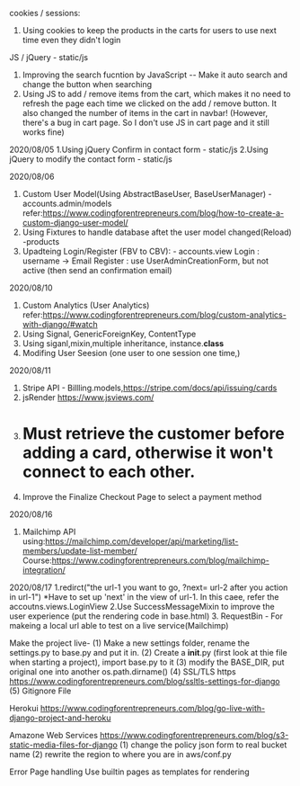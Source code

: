 

cookies / sessions:
1. Using cookies to keep the products in the carts for users to use next time even they didn't login


JS / jQuery - static/js
1. Improving the search fucntion by JavaScript -- Make it auto search and change the button when searching
2. Using JS to add / remove items from the cart, which makes it no need to refresh the page each time we clicked on the add / remove button.
It also changed the number of items in the cart in navbar!
(However, there's a bug in cart page. So I don't use JS in cart page and it still works fine)


2020/08/05
1.Using jQuery Confirm in contact form - static/js
2.Using jQuery to modify the contact form - static/js

2020/08/06
1. Custom User Model(Using AbstractBaseUser, BaseUserManager) - accounts.admin/models
refer:https://www.codingforentrepreneurs.com/blog/how-to-create-a-custom-django-user-model/
2. Using Fixtures to handle database aftet the user model changed(Reload) -products
3. Upadteing Login/Register (FBV to CBV): - accounts.view
    Login : username → Email
    Register : use UserAdminCreationForm, but not active (then send an confirmation email)

2020/08/10
1. Custom Analytics (User Analytics)
refer:https://www.codingforentrepreneurs.com/blog/custom-analytics-with-django/#watch
2. Using Signal, GenericForeignKey, ContentType
3. Using siganl,mixin,multiple inheritance, instance.__class__
4. Modifing User Seesion (one user to one session one time,)

2020/08/11
1. Stripe API  - Billling.models,https://stripe.com/docs/api/issuing/cards
2. jsRender https://www.jsviews.com/
3. # Must retrieve the customer before adding a card, otherwise it won't connect to each other.
4. Improve the Finalize Checkout Page to select a payment method

2020/08/16
1. Mailchimp
API using:https://mailchimp.com/developer/api/marketing/list-members/update-list-member/
Course:https://www.codingforentrepreneurs.com/blog/mailchimp-integration/

2020/08/17
1.redirct("the url-1 you want to go, ?next= url-2 after you action in url-1")
*Have to set up 'next' in the view of url-1. In this caee, refer the accoutns.views.LoginView
2.Use SuccessMessageMixin to improve the user experience (put the rendering code in base.html)
3. RequestBin - For makeing a local url able to test on a live service(Mailchimp)

Make the project live-
  (1) Make a new settings folder, rename the settings.py to base.py and put it in.
  (2) Create a __init__.py (first look at thie file when starting a project), import base.py to it
  (3) modify the BASE_DIR, put original one into another os.path.dirname()
  (4) SSL/TLS https https://www.codingforentrepreneurs.com/blog/ssltls-settings-for-django
  (5) Gitignore File

Herokui
https://www.codingforentrepreneurs.com/blog/go-live-with-django-project-and-heroku


Amazone Web Services
  https://www.codingforentrepreneurs.com/blog/s3-static-media-files-for-django
  (1) change the policy json form <your bucket name> to real bucket name
  (2) rewrite the region to where you are in aws/conf.py

Error Page handling
  Use builtin pages as templates for rendering
